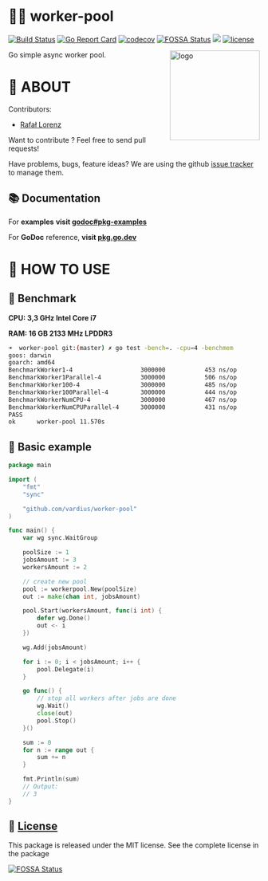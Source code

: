 👨‍🔧 worker-pool
================
[![Build Status](https://travis-ci.org/vardius/worker-pool.svg?branch=master)](https://travis-ci.org/vardius/worker-pool)
[![Go Report Card](https://goreportcard.com/badge/github.com/vardius/worker-pool)](https://goreportcard.com/report/github.com/vardius/worker-pool)
[![codecov](https://codecov.io/gh/vardius/worker-pool/branch/master/graph/badge.svg)](https://codecov.io/gh/vardius/worker-pool)
[![FOSSA Status](https://app.fossa.io/api/projects/git%2Bgithub.com%2Fvardius%2Fworker-pool.svg?type=shield)](https://app.fossa.io/projects/git%2Bgithub.com%2Fvardius%2Fworker-pool?ref=badge_shield)
[![](https://godoc.org/github.com/vardius/worker-pool?status.svg)](https://pkg.go.dev/github.com/vardius/worker-pool)
[![license](https://img.shields.io/github/license/mashape/apistatus.svg)](https://github.com/vardius/worker-pool/blob/master/LICENSE.md)

<img align="right" height="180px" src="https://github.com/vardius/gorouter/blob/master/website/src/static/img/logo.png?raw=true" alt="logo" />

Go simple async worker pool.

📖 ABOUT
==================================================
Contributors:

* [Rafał Lorenz](http://rafallorenz.com)

Want to contribute ? Feel free to send pull requests!

Have problems, bugs, feature ideas?
We are using the github [issue tracker](https://github.com/vardius/worker-pool/issues) to manage them.

## 📚 Documentation

For __examples__ **visit [godoc#pkg-examples](http://godoc.org/github.com/vardius/worker-pool#pkg-examples)**

For **GoDoc** reference, **visit [pkg.go.dev](https://pkg.go.dev/github.com/vardius/worker-pool)**

🚏 HOW TO USE
==================================================

## 🚅 Benchmark
**CPU: 3,3 GHz Intel Core i7**

**RAM: 16 GB 2133 MHz LPDDR3**

```bash
➜  worker-pool git:(master) ✗ go test -bench=. -cpu=4 -benchmem
goos: darwin
goarch: amd64
BenchmarkWorker1-4                	 3000000	       453 ns/op	      56 B/op	       3 allocs/op
BenchmarkWorker1Parallel-4        	 3000000	       506 ns/op	      48 B/op	       2 allocs/op
BenchmarkWorker100-4              	 3000000	       485 ns/op	      56 B/op	       3 allocs/op
BenchmarkWorker100Parallel-4      	 3000000	       444 ns/op	      48 B/op	       2 allocs/op
BenchmarkWorkerNumCPU-4           	 3000000	       467 ns/op	      56 B/op	       3 allocs/op
BenchmarkWorkerNumCPUParallel-4   	 3000000	       431 ns/op	      48 B/op	       2 allocs/op
PASS
ok  	worker-pool	11.570s
```

## 🏫 Basic example
```go
package main

import (
    "fmt"
    "sync"

    "github.com/vardius/worker-pool"
)

func main() {
	var wg sync.WaitGroup

	poolSize := 1
	jobsAmount := 3
	workersAmount := 2

	// create new pool
	pool := workerpool.New(poolSize)
	out := make(chan int, jobsAmount)

	pool.Start(workersAmount, func(i int) {
		defer wg.Done()
		out <- i
	})

	wg.Add(jobsAmount)

	for i := 0; i < jobsAmount; i++ {
		pool.Delegate(i)
	}

	go func() {
		// stop all workers after jobs are done
		wg.Wait()
		close(out)
		pool.Stop()
	}()

	sum := 0
	for n := range out {
		sum += n
	}

	fmt.Println(sum)
	// Output:
	// 3
}
```

📜 [License](LICENSE.md)
-------

This package is released under the MIT license. See the complete license in the package

[![FOSSA Status](https://app.fossa.io/api/projects/git%2Bgithub.com%2Fvardius%2Fworker-pool.svg?type=large)](https://app.fossa.io/projects/git%2Bgithub.com%2Fvardius%2Fworker-pool?ref=badge_large)
